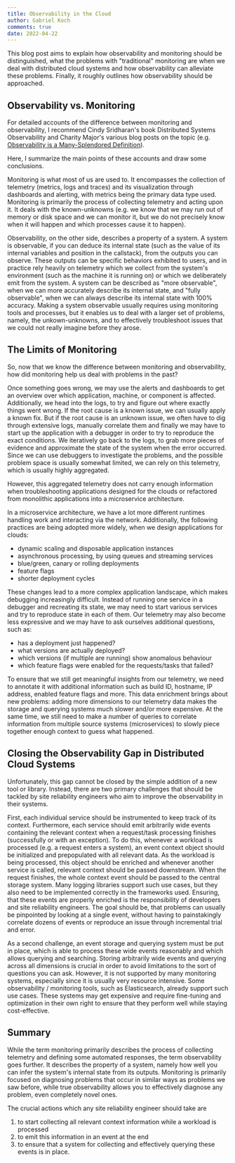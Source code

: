 ```yaml
---
title: Observability in the Cloud
author: Gabriel Koch
comments: true
date: 2022-04-22
---
```


This blog post aims to explain how observability and monitoring should be distinguished, what the problems with "traditional" monitoring are when we deal with distributed cloud systems and how observability can alleviate these problems.
Finally, it roughly outlines how observability should be approached.

## Observability vs. Monitoring

For detailed accounts of the difference between monitoring and observability, I recommend Cindy Sridharan's book Distributed Systems Observability and Charity Major's various blog posts on the topic (e.g. [Observability is a Many-Splendored Definition](https://charity.wtf/2020/03/03/observability-is-a-many-splendored-thing/)).

Here, I summarize the main points of these accounts and draw some conclusions.

Monitoring is what most of us are used to.
It encompasses the collection of telemetry (metrics, logs and traces) and its visualization through dashboards and alerting, with metrics being the primary data type used.
Monitoring is primarily the process of collecting telemetry and acting upon it.
It deals with the known-unknowns (e.g. we know that we may run out of memory or disk space and we can monitor it, but we do not precisely know when it will happen and which processes cause it to happen).

Observability, on the other side, describes a property of a system.
A system is observable, if you can deduce its internal state (such as the value of its internal variables and position in the callstack), from the outputs you can observe.
These outputs can be specific behaviors exhibited to users, and in practice rely heavily on telemetry which we collect from the system's environment (such as the machine it is running on) or which we deliberately emit from the system.
A system can be described as "more observable", when we can more accurately describe its internal state, and "fully observable", when we can always describe its internal state with 100% accuracy.
Making a system observable usually requires using monitoring tools and processes, but it enables us to deal with a larger set of problems, namely, the unkown-unknowns, and to effectively troubleshoot issues that we could not really imagine before they arose.

## The Limits of Monitoring

So, now that we know the difference between monitoring and observability, how did monitoring help us deal with problems in the past?

Once something goes wrong, we may use the alerts and dashboards to get an overview over which application, machine, or component is affected.
Additionally, we head into the logs, to try and figure out where exactly things went wrong.
If the root cause is a known issue, we can usually apply a known fix.
But if the root cause is an unknown issue, we often have to dig through extensive logs, manually correlate them and finally we may have to start up the application with a debugger in order to try to reproduce the exact conditions.
We iteratively go back to the logs, to grab more pieces of evidence and approximate the state of the system when the error occurred.
Since we can use debuggers to investigate the problems, and the possible problem space is usually somewhat limited, we can rely on this telemetry, which is usually highly aggregated.

However, this aggregated telemetry does not carry enough information when troubleshooting applications designed for the clouds or refactored from monolithic applications into a microservice architecture.

In a microservice architecture, we have a lot more different runtimes handling work and interacting via the network.
Additionally, the following practices are being adopted more widely, when we design applications for clouds:

- dynamic scaling and disposable application instances
- asynchronous processing, by using queues and streaming services
- blue/green, canary or rolling deployments
- feature flags
- shorter deployment cycles

These changes lead to a more complex application landscape, which makes debugging increasingly difficult.
Instead of running one service in a debugger and recreating its state, we may need to start various services and try to reproduce state in each of them.
Our telemetry may also become less expressive and we may have to ask ourselves additional questions, such as:

- has a deployment just happened?
- what versions are actually deployed?
- which versions (if multiple are running) show anomalous behaviour
- which feature flags were enabled for the requests/tasks that failed?

To ensure that we still get meaningful insights from our telemetry, we need to annotate it with additional information such as build ID, hostname, IP address, enabled feature flags and more.
This data enrichment brings about new problems: adding more dimensions to our telemetry data makes the storage and querying systems much slower and/or more expensive.
At the same time, we still need to make a number of queries to correlate information from multiple source systems (microservices) to slowly piece together enough context to guess what happened.

## Closing the Observability Gap in Distributed Cloud Systems

Unfortunately, this gap cannot be closed by the simple addition of a new tool or library.
Instead, there are two primary challenges that should be tackled by site reliability engineers who aim to improve the observability in their systems.

First, each individual service should be instrumented to keep track of its context. Furthermore, each service should emit arbitrarily wide events containing the relevant context when a request/task processing finishes (successfully or with an exception).
To do this, whenever a workload is processed (e.g. a request enters a system), an event context object should be initialized and prepopulated with all relevant data.
As the workload is being processed, this object should be enriched and whenever another service is called, relevant context should be passed downstream.
When the request finishes, the whole context event should be passed to the central storage system.
Many logging libraries support such use cases, but they also need to be implemented correctly in the frameworks used.
Ensuring, that these events are properly enriched is the responsibility of developers and site reliability engineers.
The goal should be, that problems can usually be pinpointed by looking at a single event, without having to painstakingly correlate dozens of events or reproduce an issue through incremental trial and error.

As a second challenge, an event storage and querying system must be put in place, which is able to process these wide events reasonably and which allows querying and searching.
Storing arbitrarily wide events and querying across all dimensions is crucial in order to avoid limitations to the sort of questions you can ask. However, it is not supported by many monitoring systems, especially since it is usually very resource intensive.
Some observability / monitoring tools, such as Elasticsearch, already support such use cases.
These systems may get expensive and require fine-tuning and optimization in their own right to ensure that they perform well while staying cost-effective.

## Summary

While the term monitoring primarily describes the process of collecting telemetry and defining some automated responses, the term observability goes further. It describes the property of a system, namely how well you can infer the system's internal state from its outputs.
Monitoring is primarily focused on diagnosing problems that occur in similar ways as problems we saw before, while true observability allows you to effectively diagnose any problem, even completely novel ones.

The crucial actions which any site reliability engineer should take are

1. to start collecting all relevant context information while a workload is processed
1. to emit this information in an event at the end
1. to ensure that a system for collecting and effectively querying these events is in place.
